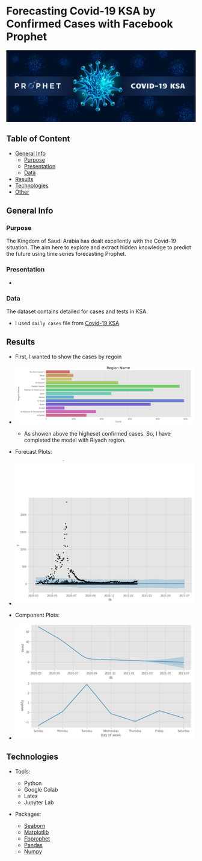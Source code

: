 # Forecasting Covid-19 KSA by Confirmed Cases with Facebook Prophet


![a](https://github.com/RahafSh/SDA_DS_FinalProject/blob/main/Images/cover.png "Logo Title Text 1")

 ## Table of Content
- [General Info](#general-Info)
  - [Purpose](#purpose)
  - [Presentation](#presentation)
  - [Data](#data)
- [Results](#results)
- [Technologies](#technologies)
- [Other](#other)

## General Info
 
### Purpose
The Kingdom of Saudi Arabia has dealt excellently with the Covid-19 situation. 
The aim here to explore and extract hidden knowledge to predict the future using time series forecasting Prophet.

### Presentation
 - 
### Data
The dataset contains detailed for cases and tests in KSA.
 - I used `daily cases` file from [Covid-19 KSA](https://www.kaggle.com/fahdahalalyan/covid19-ksa)

## Results
- First, I wanted to show the cases by regoin 
 - ![b](https://github.com/RahafSh/SDA_DS_FinalProject/blob/main/Images/02.PNG)
    - As showen above the higheset confirmed cases. So, I have completed the model with Riyadh region.

- Forecast Plots: 
 - ![b](https://github.com/RahafSh/SDA_DS_FinalProject/blob/main/Images/08.PNG)
 
- Component Plots:
 - ![b](https://github.com/RahafSh/SDA_DS_FinalProject/blob/main/Images/09.PNG)

## Technologies
 - Tools:
    - Python
    - Google Colab
    - Latex 
    - Jupyter Lab
    
 - Packages:
    - [Seaborn](https://seaborn.pydata.org/index.html#)
    - [Matplotlib](https://matplotlib.org/3.1.0/tutorials/colors/colormaps.html)
    - [Fbprophet](https://facebook.github.io/prophet/docs/quick_start.html)
    - [Pandas](https://pandas.pydata.org/)
    - [Numpy](https://numpy.org/doc/stable/contents.html)
    
